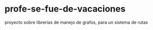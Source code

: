 # profe-se-fue-de-vacaciones

proyecto sobre librerias de manejo de grafos, para un sistema de rutas
